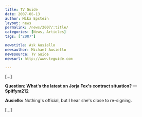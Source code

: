 ```yaml
---
title: TV Guide 
date: 2007-06-13
author: Mika Epstein
layout: news
permalink: /news/2007/:title/
categories: [News, Articles]
tags: ["2007"]

newstitle: Ask Ausiello
newsauthor: Michael Ausiello
newssource: TV Guide 
newsurl: http://www.tvguide.com

---
```


[...]

**Question: What's the latest on Jorja Fox's contract situation? &#8212; Spiffym212**

**Ausiello:** Nothing's official, but I hear she's close to re-signing. 

[...]